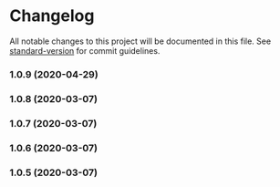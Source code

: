 # Changelog

All notable changes to this project will be documented in this file. See [standard-version](https://github.com/conventional-changelog/standard-version) for commit guidelines.

### 1.0.9 (2020-04-29)

### 1.0.8 (2020-03-07)

### 1.0.7 (2020-03-07)

### 1.0.6 (2020-03-07)

### 1.0.5 (2020-03-07)
